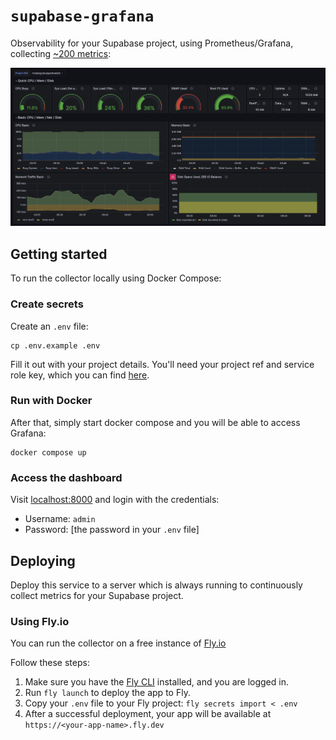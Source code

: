 # `supabase-grafana`

Observability for your Supabase project, using Prometheus/Grafana, collecting [~200 metrics](./docs/metrics.md):

![./docs/supabase-grafana-prometheus.png](./docs/supabase-grafana-prometheus.png)

## Getting started

To run the collector locally using Docker Compose:

### Create secrets

Create an `.env` file:

```
cp .env.example .env
```

Fill it out with your project details. You'll need your project ref and service role key, which you can find [here](https://app.supabase.com/project/_/settings/api).

### Run with Docker

After that, simply start docker compose and you will be able to access Grafana:

```
docker compose up
```

### Access the dashboard

Visit [localhost:8000](https://localhost:8000) and login with the credentials:

- Username: `admin`
- Password: [the password in your `.env` file]


## Deploying

Deploy this service to a server which is always running to continuously collect metrics for your Supabase project.

### Using Fly.io

You can run the collector on a free instance of [Fly.io](https://fly.io/)

Follow these steps:

1. Make sure you have the [Fly CLI](https://fly.io/docs/getting-started/installing-flyctl/) installed, and you are logged in.
2. Run `fly launch` to deploy the app to Fly.
3. Copy your `.env` file to your Fly project: `fly secrets import < .env`
4. After a successful deployment, your app will be available at `https://<your-app-name>.fly.dev`
